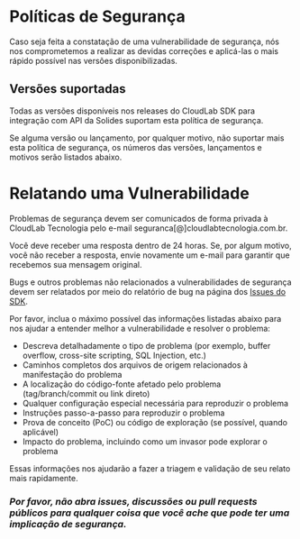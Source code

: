 # Políticas de Segurança
Caso seja feita a constatação de uma vulnerabilidade de segurança, nós nos comprometemos a realizar as devidas correções e aplicá-las o mais rápido possível nas versões disponibilizadas.

## Versões suportadas
Todas as versões disponíveis nos releases do CloudLab SDK para integração com API da Solides suportam esta política de segurança. 

Se alguma versão ou lançamento, por qualquer motivo, não suportar mais esta política de segurança, os números das versões, lançamentos e motivos serão listados abaixo.

# Relatando uma Vulnerabilidade
Problemas de segurança devem ser comunicados de forma privada à CloudLab Tecnologia pelo e-mail seguranca[@]cloudlabtecnologia.com.br. 

Você deve receber uma resposta dentro de 24 horas. Se, por algum motivo, você não receber a resposta, envie novamente um e-mail para garantir que recebemos sua mensagem original.

Bugs e outros problemas não relacionados a vulnerabilidades de segurança devem ser relatados por meio do relatório de bug na página dos [Issues do SDK](https://github.com/cloudlabtech/SDK-Solides-API/issues).

Por favor, inclua o máximo possível das informações listadas abaixo para nos ajudar a entender melhor a vulnerabilidade e resolver o problema:

- Descreva detalhadamente o tipo de problema (por exemplo, buffer overflow, cross-site scripting, SQL Injection, etc.)
- Caminhos completos dos arquivos de origem relacionados à manifestação do problema
- A localização do código-fonte afetado pelo problema (tag/branch/commit ou link direto)
- Qualquer configuração especial necessária para reproduzir o problema
- Instruções passo-a-passo para reproduzir o problema
- Prova de conceito (PoC) ou código de exploração (se possível, quando aplicável)
- Impacto do problema, incluindo como um invasor pode explorar o problema

Essas informações nos ajudarão a fazer a triagem e validação de seu relato mais rapidamente.

### _**Por favor, não abra issues, discussões ou pull requests públicos para qualquer coisa que você ache que pode ter uma implicação de segurança.**_